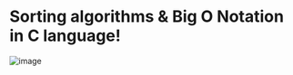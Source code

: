 # Sorting algorithms & Big O Notation in C language!

![image](https://user-images.githubusercontent.com/98773774/174340341-99e537fb-3b7a-48e6-8d12-1790c81dccf7.png)
